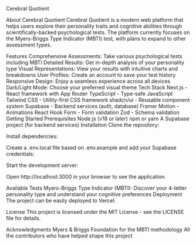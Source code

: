Cerebral Quotient

About Cerebral Quotient
Cerebral Quotient is a modern web platform that helps users explore their personality traits and cognitive abilities through scientifically-backed psychological tests. The platform currently focuses on the Myers-Briggs Type Indicator (MBTI) test, with plans to expand to other assessment types.

Features
Comprehensive Assessments: Take various psychological tests including MBTI
Detailed Results: Get in-depth analysis of your personality type
Visual Representations: View your results with intuitive charts and breakdowns
User Profiles: Create an account to save your test history
Responsive Design: Enjoy a seamless experience across all devices
Dark/Light Mode: Choose your preferred visual theme
Tech Stack
Next.js - React framework with App Router
TypeScript - Type-safe JavaScript
Tailwind CSS - Utility-first CSS framework
shadcn/ui - Reusable component system
Supabase - Backend services (auth, database)
Framer Motion - Animations
React Hook Form - Form validation
Zod - Schema validation
Getting Started
Prerequisites
Node.js (v18 or later)
npm or yarn
A Supabase project (for backend services)
Installation
Clone the repository:

Install dependencies:

Create a .env.local file based on .env.example and add your Supabase credentials:

Start the development server:

Open http://localhost:3000 in your browser to see the application.

Available Tests
Myers-Briggs Type Indicator (MBTI): Discover your 4-letter personality type and understand your cognitive preferences
Deployment
The project can be easily deployed to Vercel:

License
This project is licensed under the MIT License - see the LICENSE file for details.

Acknowledgments
Myers & Briggs Foundation for the MBTI methodology
All the contributors who have helped shape this project
